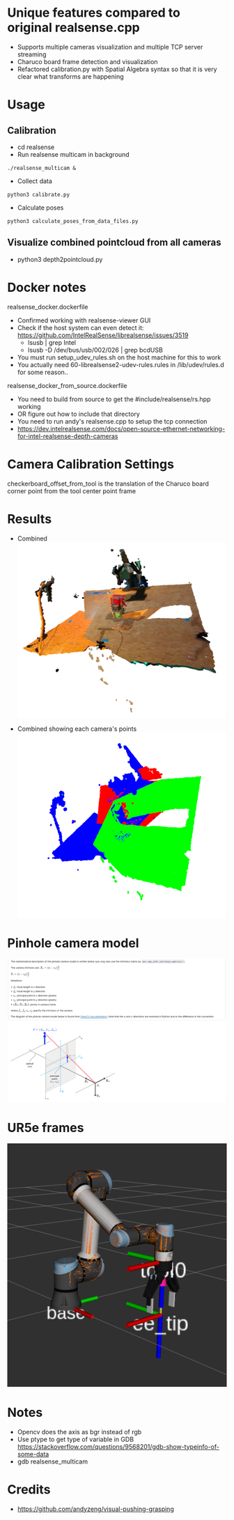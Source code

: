 # Unique features compared to original realsense.cpp
- Supports multiple cameras visualization and multiple TCP server streaming
- Charuco board frame detection and visualization
- Refactored calibration.py with Spatial Algebra syntax so that it is very clear what transforms are happening


# Usage
## Calibration
- cd realsense
- Run realsense multicam in background

```
./realsense_multicam &
```

- Collect data

```
python3 calibrate.py
```

- Calculate poses

```
python3 calculate_poses_from_data_files.py
```

## Visualize combined pointcloud from all cameras
- python3 depth2pointcloud.py

# Docker notes
realsense_docker.dockerfile

- Confirmed working with realsense-viewer GUI
- Check if the host system can even detect it: https://github.com/IntelRealSense/librealsense/issues/3519
  - lsusb | grep Intel
  - lsusb -D /dev/bus/usb/002/026 | grep bcdUSB
- You must run setup_udev_rules.sh on the host machine for this to work
- You actually need 60-librealsense2-udev-rules.rules in /lib/udev/rules.d for some reason..


realsense_docker_from_source.dockerfile
- You need to build from source to get the #include/realsense/rs.hpp working
- OR figure out how to include that directory
- You need to run andy's realsense.cpp to setup the tcp connection
- https://dev.intelrealsense.com/docs/open-source-ethernet-networking-for-intel-realsense-depth-cameras


# Camera Calibration Settings
checkerboard_offset_from_tool is the translation of the Charuco board corner point from the tool center point frame

# Results
- Combined
![combined](images/combined_cams.png)

- Combined showing each camera's points
![combined_color](images/combined_cams_color.png)

# Pinhole camera model
![pinhole](images/pinhole.png)

# UR5e frames
![ur5_frames](images/ur5_frames.png)

# Notes
- Opencv does the axis as bgr instead of rgb
- Use ptype to get type of variable in GDB https://stackoverflow.com/questions/9568201/gdb-show-typeinfo-of-some-data
- gdb realsense_multicam

# Credits
- https://github.com/andyzeng/visual-pushing-grasping